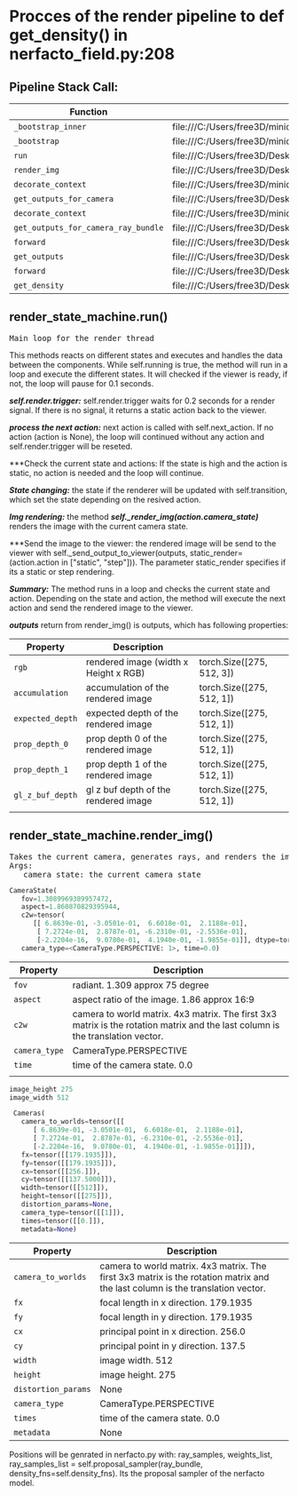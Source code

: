 # Procces of the render pipeline to def get_density() in nerfacto_field.py:208 </h1>

## Pipeline Stack Call:

| Function                            | File                                                                                           | Line |
| ----------------------------------- | ---------------------------------------------------------------------------------------------- | ---- |
| `_bootstrap_inner`                  | file:///C:/Users/free3D/miniconda3/envs/nerfstudio/lib/threading.py                             | 932  |
| `_bootstrap`                        | file:///C:/Users/free3D/miniconda3/envs/nerfstudio/lib/threading.py                             | 890  |
| `run`                               | file:///C:/Users/free3D/Desktop/Patrick_Kaserer/nerfstudio/nerfstudio/viewer/render_state_machine.py                   | 228  |
| `render_img`                        | file:///C:/Users/free3D/Desktop/Patrick_Kaserer/nerfstudio/nerfstudio/viewer/render_state_machine.py                   | 173  |
| `decorate_context`                  | file:///C:/Users/free3D/miniconda3/envs/nerfstudio/lib/site-packages/torch/utils/_contextlib.py | 115  |
| `get_outputs_for_camera`            | file:///C:/Users/free3D/Desktop/Patrick_Kaserer/nerfstudio/nerfstudio/models/base_model.py                             | 173  |
| `decorate_context`                  | file:///C:/Users/free3D/miniconda3/envs/nerfstudio/lib/site-packages/torch/utils/_contextlib.py | 115  |
| `get_outputs_for_camera_ray_bundle` | file:///C:/Users/free3D/Desktop/Patrick_Kaserer/nerfstudio/nerfstudio/models/base_model.py                             | 195  |
| `forward`                           | file:///C:/Users/free3D/Desktop/Patrick_Kaserer/nerfstudio/nerfstudio/models/base_model.py                             | 143  |
| `get_outputs`                       | file:///C:/Users/free3D/Desktop/Patrick_Kaserer/nerfstudio/nerfstudio/models/nerfacto.py                               | 311  |
| `forward`                           | file:///C:/Users/free3D/Desktop/Patrick_Kaserer/nerfstudio/nerfstudio/fields/base_field.py                             | 128  |
| `get_density`                       | file:///C:/Users/free3D/Desktop/Patrick_Kaserer/nerfstudio/nerfstudio/fields/nerfacto_field.py                         | 211  |
 

## render_state_machine.run()
<pre>Main loop for the render thread</pre>

This methods reacts on different states and executes and handles the data between the components.
While self.running is true, the method will run in a loop and execute the different states.
It will checked if the viewer is ready, if not, the loop will pause for 0.1 seconds.
            
***self.render.trigger:***
self.render.trigger waits for 0.2 seconds for a render signal. If there is no signal, it returns a static action back to the viewer.

***process the next action:***
next action is called with self.next_action. If no action (action is None), the loop will continued without any action and self.render.trigger will be reseted.

***Check the current state and actions:
If the state is high and the action is static, no action is needed and the loop will continue.

***State changing:***
the state if the renderer will be updated with self.transition, which set the state depending on the resived action.

***Img rendering:***
the method ***self._render_img(action.camera_state)*** renders the image with the current camera state.

***Send the image to the viewer:
the rendered image will be send to the viewer with self._send_output_to_viewer(outputs, static_render=(action.action in ["static", "step"])). The parameter static_render specifies if its a static or step rendering.

***Summary:***
The method runs in a loop and checks the current state and action. Depending on the state and action, the method will execute the next action and send the rendered image to the viewer.

***outputs***
return from render_img() is outputs, which has following properties:

| Property         | Description                            |                           |
| ---------------- | -------------------------------------- | ------------------------- |
| `rgb`            | rendered image  (width x Height x RGB) | torch.Size([275, 512, 3]) |
| `accumulation`   | accumulation of the rendered image     | torch.Size([275, 512, 1]) |
| `expected_depth` | expected depth of the rendered image   | torch.Size([275, 512, 1]) |
| `prop_depth_0`   | prop depth 0 of the rendered image     | torch.Size([275, 512, 1]) |
| `prop_depth_1`   | prop depth 1 of the rendered image     | torch.Size([275, 512, 1]) |
| `gl_z_buf_depth` | gl z buf depth of the rendered image   | torch.Size([275, 512, 1]) |
|                  |

## render_state_machine.render_img()
<pre>Takes the current camera, generates rays, and renders the image
Args:
   camera_state: the current camera state</pre>

```python
CameraState(
   fov=1.3089969389957472, 
   aspect=1.860870829395944, 
   c2w=tensor(
      [[ 6.8639e-01, -3.0501e-01,  6.6018e-01,  2.1188e-01],
       [ 7.2724e-01,  2.8787e-01, -6.2310e-01, -2.5536e-01],
       [-2.2204e-16,  9.0780e-01,  4.1940e-01, -1.9855e-01]], dtype=torch.float64), 
   camera_type=<CameraType.PERSPECTIVE: 1>, time=0.0)
```

| Property      | Description                                                                                                                    |
| ------------- | ------------------------------------------------------------------------------------------------------------------------------ |
| `fov`         | radiant. 1.309 approx 75 degree                                                                                                |
| `aspect`      | aspect ratio of the image. 1.86 approx 16:9                                                                                    |
| `c2w`         | camera to world matrix. 4x3 matrix. The first 3x3 matrix is the rotation matrix and the last column is the translation vector. |
| `camera_type` | CameraType.PERSPECTIVE                                                                                                         |
| `time`        | time of the camera state. 0.0                                                                                                  |
|               |
```python
image_height 275
image_width 512

 Cameras(
   camera_to_worlds=tensor([[
      [ 6.8639e-01, -3.0501e-01,  6.6018e-01,  2.1188e-01],
      [ 7.2724e-01,  2.8787e-01, -6.2310e-01, -2.5536e-01],
      [-2.2204e-16,  9.0780e-01,  4.1940e-01, -1.9855e-01]]]), 
   fx=tensor([[179.1935]]), 
   fy=tensor([[179.1935]]), 
   cx=tensor([[256.]]), 
   cy=tensor([[137.5000]]), 
   width=tensor([[512]]), 
   height=tensor([[275]]), 
   distortion_params=None, 
   camera_type=tensor([[1]]), 
   times=tensor([[0.]]), 
   metadata=None)
```

| Property            | Description                                                                                                                    |
| ------------------- | ------------------------------------------------------------------------------------------------------------------------------ |
| `camera_to_worlds`  | camera to world matrix. 4x3 matrix. The first 3x3 matrix is the rotation matrix and the last column is the translation vector. |
| `fx`                | focal length in x direction. 179.1935                                                                                          |
| `fy`                | focal length in y direction. 179.1935                                                                                          |
| `cx`                | principal point in x direction. 256.0                                                                                          |
| `cy`                | principal point in y direction. 137.5                                                                                          |
| `width`             | image width. 512                                                                                                               |
| `height`            | image height. 275                                                                                                              |
| `distortion_params` | None                                                                                                                           |
| `camera_type`       | CameraType.PERSPECTIVE                                                                                                         |
| `times`             | time of the camera state. 0.0                                                                                                  |
| `metadata`          | None                                                                                                                           |


Positions will be genrated in nerfacto.py with: ray_samples, weights_list, ray_samples_list = self.proposal_sampler(ray_bundle, density_fns=self.density_fns). Its the proposal sampler of the nerfacto model.